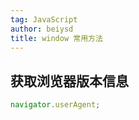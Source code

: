 ```yaml
---
tag: JavaScript
author: beiysd
title: window 常用方法
---
```


## 获取浏览器版本信息

```js
navigator.userAgent;
```
